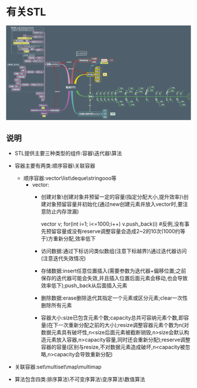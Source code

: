 # 有关STL

![](doc/有关STL.png)

## 说明
- STL提供主要三种类型的组件:容器\迭代器\算法
- 容器主要有两类:顺序容器\关联容器
    - 顺序容器:vector\list\deque\stringooo等
        - vector:
            - 创建对象\创建对象并预留一定的容量(指定分配大小,提升效率)\创建对象预留容量并初始化(通过new创建元素并放入vector时,要注意防止内存泄漏)

                vector<int> v;
                for(int i=1; i<=1000;i++) v.push_back(i)  #反例,没有事先预留容量或没有reserve调整容量会造成2~2的10次(1000约等于)方重新分配,效率低下
 
            - 访问数据:通过下标访问类似数组(注意下标越界)\通过迭代器访问(注意迭代失效情况)
            - 存储数据:insert任意位置插入(需要参数为迭代器+偏移位置;之前保存的迭代器可能会失效,并且插入位置后面元素会移动,也会导致效率低下);push_back从后面插入元素
            - 删除数据:erase删除迭代其指定一个元素或区分元素;clear一次性删除所有元素
            - 容器大小:size已包含元素个数;capacity总共可容纳元素个数,即容量(在下一次重新分配之前的大小);resize调整容器元素个数为n(对数据元素具有破坏性,n<size后面元素被截断销毁,n>size会默认构造元素放入容器,n>capacity容量,同时还会重新分配);reserve调整容器的容量(区别与resize,不对数据元素造成破坏,n<capacity被忽略,n>capacity会导致重新分配)
    
- 关联容器:set\multiset\map\multimap 

- 算法包含四类:排序算法\不可变序算法\变序算法\数值算法


